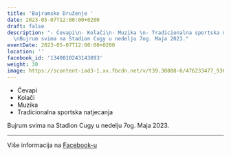 ```yaml
---
title: 'Bajramsko Druženje '
date: 2023-05-07T12:00:00+0200
draft: false
description: "- Ćevapi\n- Kolači\n- Muzika \n- Tradicionalna sportska natjecanja\n\
  \nBujrum svima na Stadion Cugy u nedelju 7og. Maja 2023."
eventDate: 2023-05-07T12:00:00+0200
location: ''
facebook_id: '1340810243143093'
weight: 30
image: https://scontent-iad3-1.xx.fbcdn.net/v/t39.30808-6/476233477_936651505262116_4103480540059516894_n.jpg?_nc_cat=110&ccb=1-7&_nc_sid=9e60e4&_nc_eui2=AeFQhqvF9Hgu-iiem6T5_GRlyUsyY3C6QsbJSzJjcLpCxlbQ9RJWXmRrJ0FeZQT5LkInZ5uy8N_Z1lF9qTZRD5Wg&_nc_ohc=gUX_7Ya7NbcQ7kNvwGnQDqa&_nc_oc=Adm9xl_ixZNmbUssxCVbrobTsf6IHPx200OI4mVvjC4GqxoN_bvUnlaEZ7oTNauUfo4&_nc_zt=23&_nc_ht=scontent-iad3-1.xx&edm=ABTKTjYEAAAA&_nc_gid=j1sPVrJ4rCInGrd3ELxTfQ&oh=00_AfKw3FG5h1IFxbZNqJyk6zFAV4W5yd02j6Y_FIJk110d_g&oe=6821E54B
---
```


- Ćevapi
- Kolači
- Muzika 
- Tradicionalna sportska natjecanja

Bujrum svima na Stadion Cugy u nedelju 7og. Maja 2023.

---

Više informacija na [Facebook-u](https://facebook.com/events/1340810243143093)